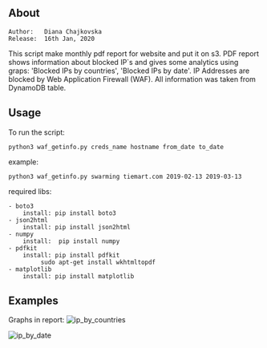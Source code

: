 ## About

```text
Author:   Diana Chajkovska
Release:  16th Jan, 2020
```
This script make monthly pdf report for website and put it on s3. 
PDF report shows information about blocked IP`s and gives some analytics using graps: 'Blocked IPs by countries', 'Blocked IPs by date'. IP Addresses are blocked by Web Application Firewall (WAF).
All information was taken from DynamoDB table.

## Usage
To run the script:

	python3 waf_getinfo.py creds_name hostname from_date to_date
example:
	
	python3 waf_getinfo.py swarming tiemart.com 2019-02-13 2019-03-13

required libs:

	- boto3
		install: pip install boto3
	- json2html
		install: pip install json2html
	- numpy
		install:  pip install numpy
	- pdfkit
		install: pip install pdfkit
			 sudo apt-get install wkhtmltopdf
	- matplotlib
		install: pip install matplotlib

## Examples
Graphs in report:
![ip_by_countries](https://user-images.githubusercontent.com/50831927/72558147-cccffd00-38aa-11ea-8851-74ef6b004cbf.png)

![ip_by_date](https://user-images.githubusercontent.com/50831927/72558263-01dc4f80-38ab-11ea-9bd6-f69a449783c5.png)
